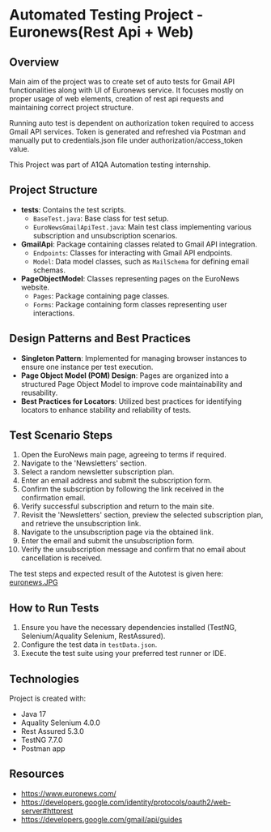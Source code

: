 # Automated Testing Project - Euronews(Rest Api + Web)

## Overview
Main aim of the project was to create set of auto tests for Gmail API functionalities along with UI of Euronews service. It focuses mostly on proper usage of web elements, creation of rest api requests and maintaining correct project structure.

Running auto test is dependent on authorization token required to access Gmail API services. Token is generated and refreshed via Postman and manually put to credentials.json file under authorization/access_token value.

This Project was part of A1QA Automation testing internship.

## Project Structure
- **tests**: Contains the test scripts.
  - `BaseTest.java`: Base class for test setup.
  - `EuroNewsGmailApiTest.java`: Main test class implementing various subscription and unsubscription scenarios.
- **GmailApi**: Package containing classes related to Gmail API integration.
  - `Endpoints`: Classes for interacting with Gmail API endpoints.
  - `Model`: Data model classes, such as `MailSchema` for defining email schemas.
- **PageObjectModel**: Classes representing pages on the EuroNews website.
  - `Pages`: Package containing page classes.
  - `Forms`: Package containing form classes representing user interactions.

## Design Patterns and Best Practices
- **Singleton Pattern**: Implemented for managing browser instances to ensure one instance per test execution.
- **Page Object Model (POM) Design**: Pages are organized into a structured Page Object Model to improve code maintainability and reusability.
- **Best Practices for Locators**: Utilized best practices for identifying locators to enhance stability and reliability of tests.

## Test Scenario Steps
1. Open the EuroNews main page, agreeing to terms if required.
2. Navigate to the 'Newsletters' section.
3. Select a random newsletter subscription plan.
4. Enter an email address and submit the subscription form.
5. Confirm the subscription by following the link received in the confirmation email.
6. Verify successful subscription and return to the main site.
7. Revisit the 'Newsletters' section, preview the selected subscription plan, and retrieve the unsubscription link.
8. Navigate to the unsubscription page via the obtained link.
9. Enter the email and submit the unsubscription form.
10. Verify the unsubscription message and confirm that no email about cancellation is received.

The test steps and expected result of the Autotest is given here: [euronews.JPG](euronews.JPG)

## How to Run Tests
1. Ensure you have the necessary dependencies installed (TestNG, Selenium/Aquality Selenium, RestAssured).
2. Configure the test data in `testData.json`.
3. Execute the test suite using your preferred test runner or IDE.

## Technologies
Project is created with:
- Java 17
- Aquality Selenium 4.0.0
- Rest Assured 5.3.0
- TestNG 7.7.0
- Postman app

## Resources
- https://www.euronews.com/
- https://developers.google.com/identity/protocols/oauth2/web-server#httprest
- https://developers.google.com/gmail/api/guides
